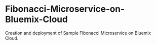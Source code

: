 # Fibonacci-Microservice-on-Bluemix-Cloud
Creation and deployment of Sample Fibonacci Microservice on Bluemix Cloud.
